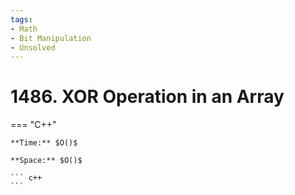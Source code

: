 ```yaml
---
tags:
- Math
- Bit Manipulation
- Unsolved
---
```



# 1486. XOR Operation in an Array

=== "C++"

    **Time:** $O()$

    **Space:** $O()$

    ``` c++
    ```